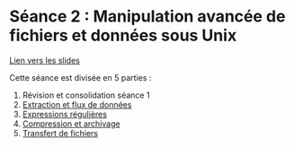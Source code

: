 # Séance 2 : Manipulation avancée de fichiers et données sous Unix

[Lien vers les slides](slides/index.html)

Cette séance est divisée en 5 parties :

1. Révision et consolidation séance 1
2. [Extraction et flux de données](tutorial/01-flux.md)
3. [Expressions régulières](02_regex.md)
4. [Compression et archivage](03_tar.md)
5. [Transfert de fichiers](tutorial/05-ssh_scp.md)

